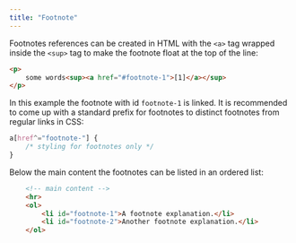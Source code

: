 ```yaml
---
title: "Footnote"
---
```


Footnotes references can be created in HTML with the `<a>` tag wrapped inside the `<sup>` tag to make the footnote float at the top of the line:

```html
<p>
    some words<sup><a href="#footnote-1">[1]</a></sup>  
</p>
```

In this example the footnote with id `footnote-1` is linked.
It is recommended to come up with a standard prefix for footnotes to distinct footnotes from regular links in CSS:

```css
a[href^="footnote-"] {
    /* styling for footnotes only */
}
```

Below the main content the footnotes can be listed in an ordered list:

```html
    <!-- main content -->
    <hr>
    <ol>
        <li id="footnote-1">A footnote explanation.</li>
        <li id="footnote-2">Another footnote explanation.</li>
    </ol>
```
